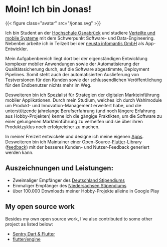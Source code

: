 # Moin! Ich bin Jonas!

{{< figure class="avatar" src="/jonas.svg" >}}
        
Ich bin Student an der [Hochschule Osnabrück](https://hs-osnabrueck.de) und studiere [Verteilte und mobile Systeme](https://www.hs-osnabrueck.de/de/studium/studienangebot/master/informatik-verteilte-und-mobile-anwendungen-msc/)
mit dem Schwerpunkt Software- und Data-Engineering. Nebenbei
arbeite ich in Teilzeit bei der [neusta infomantis GmbH](https://www.infomantis.de) als App-Entwickler. 
        
Mein Aufgabenbereich liegt dort bei der eigenständigen Entwicklung
komplexer mobiler Anwendungen sowie der Automatisierung der Qualitätssicherung
durch, auf die Software abgestimmte, Deployment Pipelines. 
Somit steht auch der automatisierten Auslieferung von Testversionen
für den Kunden sowie der schlussendlichen Veröffentlichung für den 
Endbenutzer nichts mehr im Weg.
        
Desweiteren bin ich Spezialist für Strategien der digitalen
Markteinführung mobiler Applikationen. Durch mein Studium, welches
ich durch Wahlmodule um Produkt- und Innovation-Management
erweitert habe, und die unterstützende jahrelange Berufserfahrung (und
noch längere Erfahrung aus Hobby-Projekten) kenne ich die gängige
Praktikten, um die Software zu einer gelungenen Markteinführung zu
verhelfen und sie über ihren Produktzyklus noch erfolgreicher zu
machen. 

In meiner Freizeit entwickele und designe ich meine eigenen [Apps](https://play.google.com/store/apps/developer?id=Jonas+Uek%C3%B6tter).
Desweiteren bin ich Maintainer einer Open-Source-[Flutter](https://flutter.dev)-Library 
([feedback](https://pub.dev/packages/feedback)) mit der 
besseres Kunden- und Nutzer-Feedback generiert werden kann. 
        

## Auszeichnungen und Leistungen:
- Zweimaliger Empfänger des [Deutschland Stipendiums](https://www.deutschlandstipendium.de/)
- Einmaliger Empfänger des [Niedersachsen Stipendiums](https://www.hs-osnabrueck.de/landesstipendium-niedersachsen/)
- über 100.000 Downloads meiner Hobby-Projekte alleine in Google Play

## My open source work

Besides my own open source work, I've also contributed to some other project 
as listed below:

- [Sentry Dart & Flutter](https://github.com/getsentry/sentry-dart/commits?author=ueman)
- [flutter/engine](https://github.com/flutter/engine/commits?author=ueman)